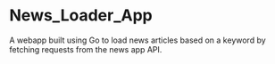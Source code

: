 # News_Loader_App
A webapp built using Go to load news articles based on a keyword by fetching requests from the news app API.
